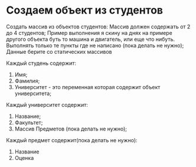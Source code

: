 # Создаем объект из студентов
Создать массив из объектов студентов: Массив должен содержать от 2 до 4 студентов;
Пример выполнения я скину на днях на примере другого объекта буть то машина и двигатель, или еще что нибуть.
Выполнять только те пункты где не написано (пока делать не нужно);
Данные берите со статических массивов

Каждый студень содержит:
1. Имя;
2. Фамилия;
3. Университет - это переменная которая содержит объект университета;

Каждый университет содержит:
1. Название;
2. Факультет;
3. Массив Предметов (пока делать не нужно);

Каждый предмет содержит(пока делать не нужно):
1. Название
2. Оценка

